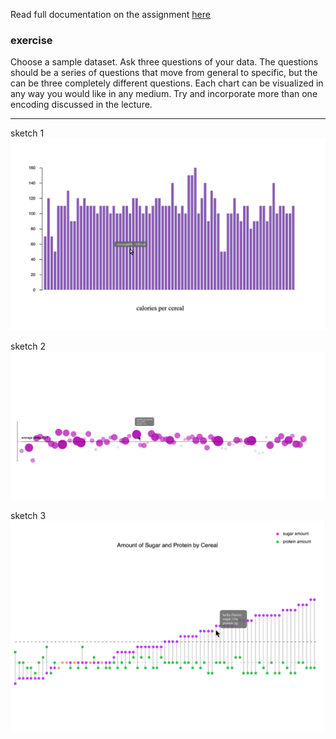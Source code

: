 Read full documentation on the assignment [here](https://www.notion.so/assignment-2-3-5b3d37be3e46464692fd87ca3d43e1a0)

### exercise

Choose a sample dataset. Ask three questions of your data. The questions should be a series of questions that move from general to specific, but the can be three completely different questions. Each chart can be visualized in any way you would like in any medium. Try and incorporate more than one encoding discussed in the lecture.

------------------

sketch 1
![mock up for bargraph](/assets/3-1.png)

sketch 2
![mock up for scatterplot](/assets/3-2.png)

sketch 3
![mock up for graph](/assets/3-3.png)
